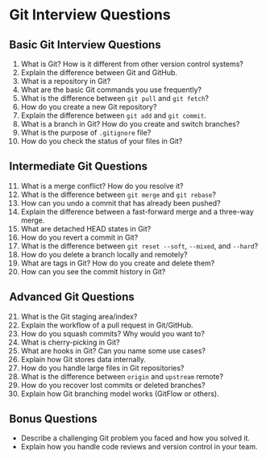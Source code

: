 # Git Interview Questions

## Basic Git Interview Questions

1. What is Git? How is it different from other version control systems?
2. Explain the difference between Git and GitHub.
3. What is a repository in Git?
4. What are the basic Git commands you use frequently?
5. What is the difference between `git pull` and `git fetch`?
6. How do you create a new Git repository?
7. Explain the difference between `git add` and `git commit`.
8. What is a branch in Git? How do you create and switch branches?
9. What is the purpose of `.gitignore` file?
10. How do you check the status of your files in Git?

## Intermediate Git Questions

11. What is a merge conflict? How do you resolve it?
12. What is the difference between `git merge` and `git rebase`?
13. How can you undo a commit that has already been pushed?
14. Explain the difference between a fast-forward merge and a three-way merge.
15. What are detached HEAD states in Git?
16. How do you revert a commit in Git?
17. What is the difference between `git reset --soft`, `--mixed`, and `--hard`?
18. How do you delete a branch locally and remotely?
19. What are tags in Git? How do you create and delete them?
20. How can you see the commit history in Git?

## Advanced Git Questions

21. What is the Git staging area/index?
22. Explain the workflow of a pull request in Git/GitHub.
23. How do you squash commits? Why would you want to?
24. What is cherry-picking in Git?
25. What are hooks in Git? Can you name some use cases?
26. Explain how Git stores data internally.
27. How do you handle large files in Git repositories?
28. What is the difference between `origin` and `upstream` remote?
29. How do you recover lost commits or deleted branches?
30. Explain how Git branching model works (GitFlow or others).

## Bonus Questions

- Describe a challenging Git problem you faced and how you solved it.
- Explain how you handle code reviews and version control in your team.
